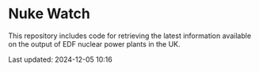 # Nuke Watch

This repository includes code for retrieving the latest information available on the output of EDF nuclear power plants in the UK.

Last updated: 2024-12-05 10:16